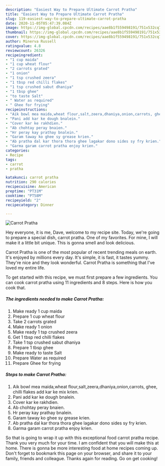 ```yaml
---
description: "Easiest Way to Prepare Ultimate Carrot Pratha"
title: "Easiest Way to Prepare Ultimate Carrot Pratha"
slug: 119-easiest-way-to-prepare-ultimate-carrot-pratha
date: 2020-11-05T05:47:39.084Z
image: https://img-global.cpcdn.com/recipes/aae8b1f559498191/751x532cq70/carrot-pratha-recipe-main-photo.jpg
thumbnail: https://img-global.cpcdn.com/recipes/aae8b1f559498191/751x532cq70/carrot-pratha-recipe-main-photo.jpg
cover: https://img-global.cpcdn.com/recipes/aae8b1f559498191/751x532cq70/carrot-pratha-recipe-main-photo.jpg
author: Minerva Russell
ratingvalue: 4.8
reviewcount: 26326
recipeingredient:
- "1 cup maida"
- "1 cup wheat flour"
- "2 carrots grated"
- "1 onion"
- "1 tsp crushed zeera"
- "1 tbsp red chilli flakes"
- "1 tsp crushed sabut dhaniya"
- "1 tbsp ghee"
- "to taste Salt"
- " Water as required"
- " Ghee for frying"
recipeinstructions:
- "Aik bowl mea maida,wheat flour,salt,zeera,dhaniya,onion,carrots, ghee, chilli flakes add kar ke mix krien."
- "Pani add kar ke dough bnalein."
- "Cover kar ke rakhdien."
- "Ab chohtay peray bnaien."
- "Hr peray kay prathay bnalein."
- "Garam taway ko ghee sy grease krien."
- "Ab pratha dal kar thora thora ghee lagakar dono sides sy fry krien."
- "Garma garam carrot pratha enjoy krien."
categories:
- Recipe
tags:
- carrot
- pratha

katakunci: carrot pratha 
nutrition: 290 calories
recipecuisine: American
preptime: "PT31M"
cooktime: "PT58M"
recipeyield: "2"
recipecategory: Dinner

---
```



![Carrot Pratha](https://img-global.cpcdn.com/recipes/aae8b1f559498191/751x532cq70/carrot-pratha-recipe-main-photo.jpg)

Hey everyone, it is me, Dave, welcome to my recipe site. Today, we're going to prepare a special dish, carrot pratha. One of my favorites. For mine, I will make it a little bit unique. This is gonna smell and look delicious.

Carrot Pratha is one of the most popular of recent trending meals on earth. It's enjoyed by millions every day. It's simple, it is fast, it tastes yummy. They're nice and they look wonderful. Carrot Pratha is something that I've loved my entire life.




To get started with this recipe, we must first prepare a few ingredients. You can cook carrot pratha using 11 ingredients and 8 steps. Here is how you cook that.

<!--inarticleads1-->

##### The ingredients needed to make Carrot Pratha:

1. Make ready 1 cup maida
1. Prepare 1 cup wheat flour
1. Take 2 carrots grated
1. Make ready 1 onion
1. Make ready 1 tsp crushed zeera
1. Get 1 tbsp red chilli flakes
1. Take 1 tsp crushed sabut dhaniya
1. Prepare 1 tbsp ghee
1. Make ready to taste Salt
1. Prepare  Water as required
1. Prepare  Ghee for frying




<!--inarticleads2-->

##### Steps to make Carrot Pratha:

1. Aik bowl mea maida,wheat flour,salt,zeera,dhaniya,onion,carrots, ghee, chilli flakes add kar ke mix krien.
1. Pani add kar ke dough bnalein.
1. Cover kar ke rakhdien.
1. Ab chohtay peray bnaien.
1. Hr peray kay prathay bnalein.
1. Garam taway ko ghee sy grease krien.
1. Ab pratha dal kar thora thora ghee lagakar dono sides sy fry krien.
1. Garma garam carrot pratha enjoy krien.




So that is going to wrap it up with this exceptional food carrot pratha recipe. Thank you very much for your time. I am confident that you will make this at home. There is gonna be more interesting food at home recipes coming up. Don't forget to bookmark this page on your browser, and share it to your family, friends and colleague. Thanks again for reading. Go on get cooking!

